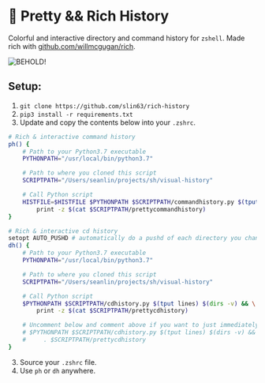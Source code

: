 # 🌈 Pretty && Rich History

Colorful and interactive directory and command history for `zshell`. Made rich with [github.com/willmcgugan/rich](https://github.com/willmcgugan/rich).

![BEHOLD!](./demo.gif)


## Setup:

1. `git clone https://github.com/slin63/rich-history`
1. `pip3 install -r requirements.txt`
2. Update and copy the contents below into your `.zshrc`.
```bash
# Rich & interactive command history
ph() {
    # Path to your Python3.7 executable
    PYTHONPATH="/usr/local/bin/python3.7"

    # Path to where you cloned this script
    SCRIPTPATH="/Users/seanlin/projects/sh/visual-history"

    # Call Python script
    HISTFILE=$HISTFILE $PYTHONPATH $SCRIPTPATH/commandhistory.py $(tput lines) && \
        print -z $(cat $SCRIPTPATH/prettycommandhistory)
}

# Rich & interactive cd history
setopt AUTO_PUSHD # automatically do a pushd of each directory you change to.
dh() {
    # Path to your Python3.7 executable
    PYTHONPATH="/usr/local/bin/python3.7"

    # Path to where you cloned this script
    SCRIPTPATH="/Users/seanlin/projects/sh/visual-history"

    # Call Python script
    $PYTHONPATH $SCRIPTPATH/cdhistory.py $(tput lines) $(dirs -v) && \
        print -z $(cat $SCRIPTPATH/prettycdhistory)

    # Uncomment below and comment above if you want to just immediately change directories
    # $PYTHONPATH $SCRIPTPATH/cdhistory.py $(tput lines) $(dirs -v) && \
    #     . $SCRIPTPATH/prettycdhistory
}
```
3. Source your `.zshrc` file.
4. Use `ph` or `dh` anywhere.
